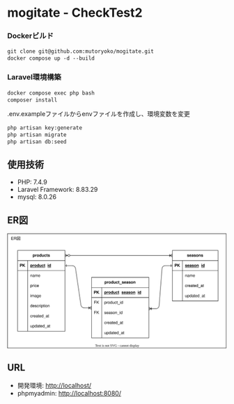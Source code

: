 # mogitate - CheckTest2

### Dockerビルド
  ```
  git clone git@github.com:mutoryoko/mogitate.git
  docker compose up -d --build
  ```

### Laravel環境構築
  ```
  docker compose exec php bash
  composer install
  ```
 .env.exampleファイルからenvファイルを作成し、環境変数を変更
  ```
  php artisan key:generate
  php artisan migrate
  php artisan db:seed
  ```

## 使用技術
<ul>
	<li>PHP: 7.4.9</li>
	<li>Laravel Framework: 8.83.29</li>
	<li>mysql: 8.0.26</li>
</ul>

## ER図
![image](mogitate-er.drawio.svg)

## URL
<ul>
	<li>開発環境: <a href="http://localhost/">http://localhost/</a> </li>
	<li>phpmyadmin: <a href="http://localhost:8080">http://localhost:8080/</a> </li>
</ul>
